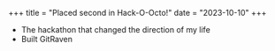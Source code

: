 +++
title = "Placed second in Hack-O-Octo!"
date = "2023-10-10"
+++

- The hackathon that changed the direction of my life
- Built GitRaven